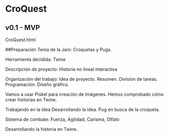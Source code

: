 # CroQuest

## v0.1 - MVP
CroQuest.html

##Preparación
Tema de la Jam: Croquetas y Pugs.

Herramienta decidida: Twine

Descripción de proyecto: Historia no lineal interactiva

Organización del trabajo: Idea de proyecto. Resumen. División de tareas. Programación. Diseño gráfico.

Vamos a usar Piskel para creación de imágenes. Hemos comprobado cómo crear historias en Twine.

Trabajando en la idea
Desarrollando la idea. Pug en busca de la croqueta.

Sistema de combate:
Fuerza, Agilidad, Carisma, Olfato

Desarrollando la historia en Twine.